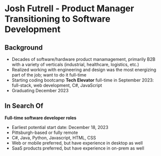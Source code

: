 # Josh Futrell - Product Manager Transitioning to Software Development
## Background
- Decades of software/hardware product manamagement, primarily B2B with a variety of verticals (industrial, healthcare, logistics, etc.)
- Realized working with engineering and design was the most energizing part of the job; want to do it full-time
- Starting coding bootcamp **Tech Elevator** full-time in September 2023: full-stack, web development, C#, JavaScript
- Graduating December 2023

## In Search Of
**Full-time software developer roles**
- Earliest potential start date: December 18, 2023
- Pittsburgh-based or fully remote
- C#, Java, Python, Javascript, HTML, CSS
- Web or mobile preferred, but have experience in desktop as well
- SaaS products preferred, but have experience in on-prem as well